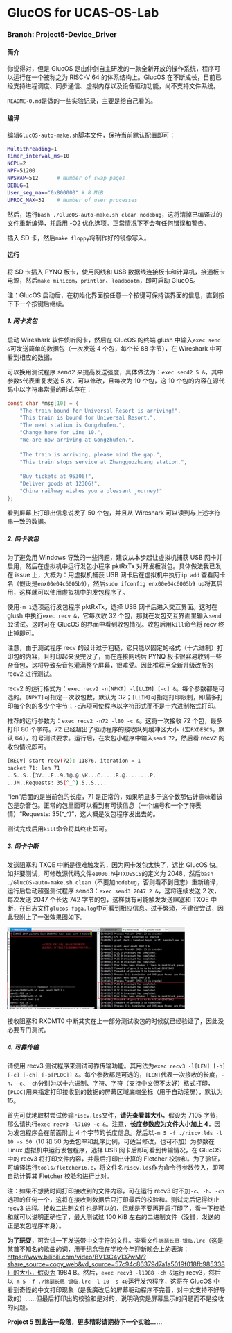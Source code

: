 # GlucOS for UCAS-OS-Lab

### Branch: Project5-Device_Driver

#### 简介

  你说得对，但是 GlucOS 是由仲剑自主研发的一款全新开放的操作系统，程序可以运行在一个被称之为 RISC-V 64 的体系结构上。GlucOS 在不断成长，目前已经支持进程调度、同步通信、虚拟内存以及设备驱动功能，尚不支持文件系统。

  `README-0.md`是做的一些实验记录，主要是给自己看的。

#### 编译

  编辑`GlucOS-auto-make.sh`脚本文件，保持当前默认配置即可：

```bash
Multithreading=1
Timer_interval_ms=10
NCPU=2
NPF=51200
NPSWAP=512		# Number of swap pages
DEBUG=1
User_seg_max="0x800000"	# 8 MiB
UPROC_MAX=32	# Number of user processes
```

  然后，运行`bash ./GlucOS-auto-make.sh clean nodebug`，这将清掉已编译过的文件重新编译，并启用 -O2 优化选项。正常情况下不会有任何错误和警告。

  插入 SD 卡，然后`make floppy`将制作好的镜像写入。

#### 运行

  将 SD 卡插入 PYNQ 板卡，使用网线和 USB 数据线连接板卡和计算机，接通板卡电源，然后`make minicom`，`printlon`、`loadbootm`，即可启动 GlucOS。

  注：GlucOS 启动后，在初始化界面按任意一个按键可保持该界面的信息，直到按下下一个按键后继续。

##### 1. 网卡发包

  启动 Wireshark 软件侦听网卡，然后在 GlucOS 的终端 glush 中输入`exec send &`可发送简单的数据包（一次发送 4 个包，每个长 88 字节），在 Wireshark 中可看到相应的数据。

  可以换用测试程序 send2 来提高发送强度，具体做法为：`exec send2 5 &`，其中参数`5`代表重复发送 5 次，可以修改，且每次为 10 个包，这 10 个包的内容在源代码中以字符串常量的形式存在：

```c
const char *msg[10] = {
    "The train bound for Universal Resort is arriving!",
    "This train is bound for Universal Resort.",
    "The next station is Gongzhufen.",
    "Change here for Line 10.",
    "We are now arriving at Gongzhufen.",

    "The train is arriving, please mind the gap.",
    "This train stops service at Zhangguozhuang station.",

    "Buy tickets at 95306!",
    "Deliver goods at 12306!",
    "China railway wishes you a pleasant journey!"
};
```

  看到屏幕上打印出信息说发了 50 个包，并且从 Wireshark 可以读到与上述字符串一致的数据。

##### 2. 网卡收包

  为了避免用 Windows 导致的一些问题，建议从本步起让虚拟机捕获 USB 网卡并启用，然后在虚拟机中运行发包小程序 pktRxTx 对开发板发包。具体做法我已发在 issue 上，大概为：用虚拟机捕获 USB 网卡后在虚拟机中执行`ip add` 查看网卡名（假设是`enx00e04c6005b9`），然后`sudo ifconfig enx00e04c6005b9 up`将其启用，这样就可以使用虚拟机中的发包程序了。

  使用`-m 1`选项运行发包程序 pktRxTx，选择 USB 网卡后进入交互界面。这时在 glush 中执行`exec recv &`，它每次收 32 个包，那就在发包交互界面里输入`send 32`试试。这时可在 GlucOS 的界面中看到收包情况。收包后用`kill`命令将 recv 终止掉即可。

  注意，由于测试程序 recv 的设计过于粗糙，它只能以固定的格式（十六进制）打印包的内容，且打印起来没完没了，而在连接网线后 PYNQ 板卡很容易收到一些杂音包，这将导致杂音包灌满整个屏幕，很难受。因此推荐用全新升级改版的 recv2 进行测试。

  recv2 的运行格式为：`exec recv2 -n[NPKT] -l[LLIM] [-c] &`。每个参数都是可选的。`[NPKT]`可指定一次收包数，默认为 32；`[LLIM]`可指定打印限制，即最多打印每个包的多少个字节；`-c`选项可使程序以字符形式而不是十六进制格式打印。

  推荐的运行参数为：`exec recv2 -n72 -l80 -c &`。这将一次接收 72 个包，最多打印 80 个字符。72 已经超出了驱动程序的接收队列缓冲区大小（宏`RXDESCS`，默认 64），符号测试要求。运行后，在发包小程序中输入`send 72`，然后看 recv2 的收包情况即可。

```bash
[RECV] start recv(72): 11876, iteration = 1
packet 71: len 71 
..5..S..[3V...E..9.1@.@.\K...C.....R.@........P.
..JM..Requests: 35(^_^).5..S....
```

  “len”后面的是当前包的长度，71 是正常的，如果明显多于这个数那估计意味着该包是杂音包。正常的包里面可以看到有可读信息（一个编号和一个字符表情）“Requests: 35(^_^)”，这大概是发包程序发出去的。

  测试完成后用`kill`命令将其终止即可。

##### 3. 网卡中断

  发送阻塞和 TXQE 中断是很难触发的，因为网卡发包太快了，远比 GlucOS 快。如非要测试，可修改源代码文件`e1000.h`中`TXDESCS`的定义为 2048，然后`bash ./GlucOS-auto-make.sh clean`（不要加`nodebug`，否则看不到日志）重新编译，运行后启动超强测试程序 send3：`exec send3 2047 2 &`，这将连续发送 2 次，每次发送 2047 个长达 742 字节的包，这样就有可能触发发送阻塞和 TXQE 中断，在日志文件`glucos-fpga.log`中可看到相应信息。过于繁琐，不建议尝试，因此我附上了一张效果图如下。

<img src="images/image-20231213231918455.png" alt="image-20231213231918455" style="zoom:40%;" />

  接收阻塞和 RXDMT0 中断其实在上一部分测试收包的时候就已经验证了，因此没必要专门测试。

##### 4. 可靠传输

  请使用 recv3 测试程序来测试可靠传输功能。其用法为`exec recv3 -l[LEN] [-h] [-c] [-ch] [-p[PLOC]] &`。每个参数都是可选的，`[LEN]`代表一次接收的长度，`-h`、`-c`、`-ch`分别为以十六进制、字符、字符（支持中文但不太好）格式打印，`[PLOC]`用来指定打印接收到的数据的屏幕区域底端坐标（用于自动滚屏），默认为 15。

  首先可就地取材尝试传输`riscv.lds`文件，**请先查看其大小**，假设为 7105 字节，那么请执行`exec recv3 -l7109 -c &`。注意，**长度参数应为文件大小加上 4**，因为发包程序会在前面附上 4 个字节的长度信息。然后以`-m 5 -f ./riscv.lds -l 10 -s 50`（10 和 50 为丢包率和乱序比例，可适当修改，也可不加）为参数在 Linux 虚拟机中运行发包程序，选择 USB 网卡后即可看到传输情况，在 GlucOS 中的 recv3 将打印文件内容，并最后打印出计算的 Fletcher 校验和。为了验证，可编译运行`tools/fletcher16.c`，将文件名`riscv.lds`作为命令行参数传入，即可自动计算其 Fletcher 校验和进行比对。

  注：如果不想费时间打印接收到的文件内容，可在运行 recv3 时不加`-c`、`-h`、`-ch`选项的任何一个，这将在接收到数据后只打印最后的校验和。测试完后记得终止 recv3 进程。接收二进制文件也是可以的，但就是不要再开启打印了，看一下校验和就可以说明正确性了，最大测试过 100 KiB 左右的二进制文件（没错，发送的正是发包程序本身）。

  **为了玩耍**，可尝试一下发送带中文字符的文件。查看文件`锦瑟长思-银临.lrc`（这是某首不知名的歌曲的词，用于纪念我在学校今年迎新晚会上的表演：https://www.bilibili.com/video/BV13C4y137wM/?share_source=copy_web&vd_source=57c94c86379d7a1a5019f018fb985338）的大小，假设为 1984 B。然后，`exec recv3 -l1988 -ch &`运行 recv3，然后以`-m 5 -f ./锦瑟长思-银临.lrc -l 10 -s 40`运行发包程序，这将在 GlucOS 中看到奇怪的中文打印现象（是我魔改后的屏幕驱动程序不完善，对中文支持不好导致的）……但最后打印出的校验和是对的，说明确实是屏幕显示的问题而不是接收的问题。

  **Project 5 到此告一段落，更多精彩请期待下一个实验……**